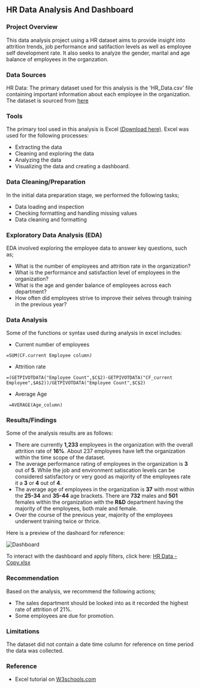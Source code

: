 ## HR Data Analysis And Dashboard
### Project Overview
This data analysis project using a HR dataset aims to provide insight into attrition trends, job performance and satifaction levels as well as employee self development rate. It also seeks to analyze the gender, marital and age balance of employees in the organzation. 

### Data Sources
HR Data: The primary dataset used for this analysis is the 'HR_Data.csv' file containing important information about each employee in the organization. The dataset is sourced from [here](https://docs.google.com/spreadsheets/d/17zaiJnUOnLdHROWLZYcVlpMJ08wh-Bou/edit?gid=115883679#gid=115883679)


### Tools
The primary tool used in this analysis is Excel [(Download here)](https://microsoft-excel.en.softonic.com/download). Excel was used for the following processes:
- Extracting the data
- Cleaning and exploring the data
- Analyzing the data
- Visualizing the data and creating a dashboard.

### Data Cleaning/Preparation
In the initial data preparation stage, we performed the following tasks;
- Data loading and inspection
- Checking formatting and handling missing values
- Data cleaning and formatting

### Exploratory Data Analysis (EDA)
EDA involved exploring the employee data to answer key questions, such as;
- What is the number of employees and attrition rate in the organization?
- What is the performance and satisfaction level of employees in the organization?
- What is the age and gender balance of employees across each department?
- How often did employees strive to improve their selves through training in the previous year?

### Data  Analysis
Some of the functions or syntax used during analysis in excel includes: 
- Current number of employees
```excel
=SUM(CF.current Employee column)
```

- Attrition rate
```excel
=(GETPIVOTDATA("Employee Count",$C$2)-GETPIVOTDATA("CF_current Employee",$A$2))/GETPIVOTDATA("Employee Count",$C$2)
```

- Average Age
 ```excel
  =AVERAGE(Age_column)
```

### Results/Findings
Some of the analysis results are as follows:
- There are currently **1,233** employees in the organization with the overall attrition rate of **16%**. About 237 employees have left the organization within the time scope of the dataset.
- The average performance rating of employees in the organization is **3** out of **5**. While the job and environment satiscation levels can be considered satisfactory or very good as majority of the employees rate it a **3** or **4** out of **4**.
- The average age of employees in the organization is **37** with most within the **25-34** and  **35-44** age brackets. There are **732** males and **501** females within the organization with the **R&D** department having the majority of the employees, both male and female.
- Over the course of the previous year, majority of the employees underwent training twice or thrice.

Here is a preview of the dashoard for reference:

![Dashboard](https://github.com/user-attachments/assets/47ddd0fb-91eb-4d72-8c16-3d6cdcb981d0)

To interact with the dashboard and apply filters, click here: [HR Data - Copy.xlsx](https://github.com/user-attachments/files/17045679/HR.Data.-.Copy.xlsx)

### Recommendation
Based on the analysis, we recommend the following actions;
- The sales department should be looked into as it recorded the highest rate of attrition of 21%.
- Some employees are due for promotion.

### Limitations
The dataset did not contain a date time column for reference on time period the data was collected. 

### Reference 
- Excel tutorial on [W3schools.com](https://www.w3schools.com/excel/index.php)

